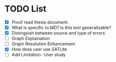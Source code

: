 # TODO List

- [x] Proof read thesis document.
- [x] What is specific to MD? Is this tool generalizable?
- [x] Distinguish between source and type of errors
- [ ] Graph Explaination
- [ ] Graph Resolution Enhancement
- [x] How does user use SATLite
- [ ] Add Limitation- User study
